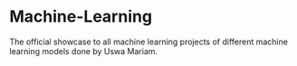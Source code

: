 # Machine-Learning
The official showcase to all machine learning  projects of different machine learning models done by Uswa Mariam.
